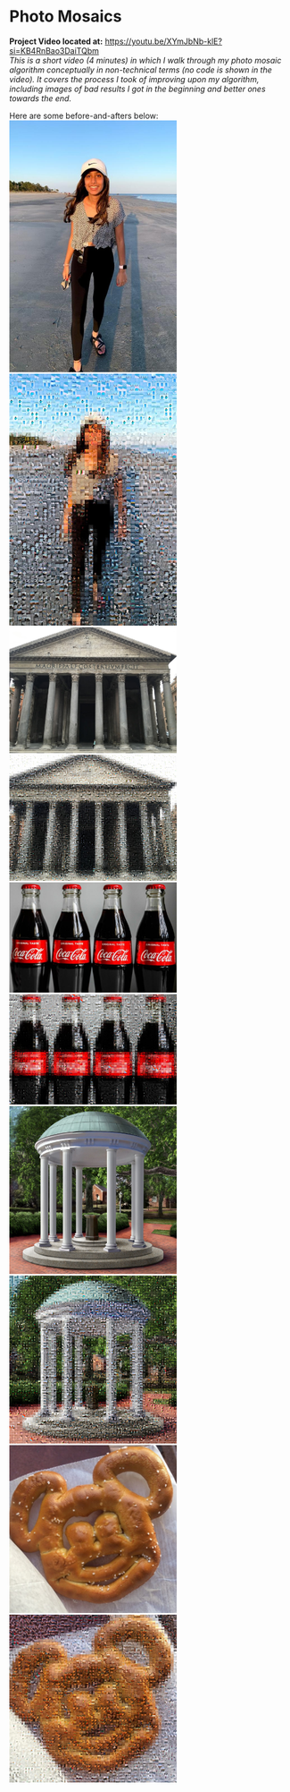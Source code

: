 # Photo Mosaics

**Project Video located at:** https://youtu.be/XYmJbNb-klE?si=KB4RnBao3DaiTQbm  
*This is a short video (4 minutes) in which I walk through my photo mosaic algorithm conceptually in non-technical terms (no code is shown in the video). It covers the process I took of improving upon my algorithm, including images of bad results I got in the beginning and better ones towards the end.*

Here are some before-and-afters below:  
<img alt="Original photo 1: a girl standing on the beach." src="/images/set1_original.jpg" width="300"> <img alt="Mosaic result for photo 1." src="/images/set1_mosaic.jpg" width="300">  
<img alt="Original photo 2: the pantheon in rome" src="/images/set2_original.jpg" width="300"> <img alt="Mosaic result for photo 2." src="/images/set2_mosaic.jpg" width="300">  
<img alt="Original photo 3: four glass coca cola bottles" src="/images/set3_original.jpg" width="300"> <img alt="Mosaic result for photo 3." src="/images/set3_mosaic.jpg" width="300">  
<img alt="Original photo 4: a painting of the old well in Chapel Hill, NC" src="/images/set4_original.jpg" width="300"> <img alt="Mosaic result for photo 4." src="/images/set4_mosaic.jpg" width="300">  
<img alt="Original photo 5: a mickey mouse pretzel at disney world" src="/images/set5_original.jpg" width="300"> <img alt="Mosaic result for photo 5." src="/images/set5_mosaic.jpg" width="300">  



